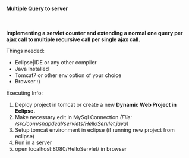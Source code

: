 <strong><h4> Multiple Query to server</h4></strong><br />

<strong>Implementing a servlet counter and extending a normal one query per ajax call to multiple recursive call per single ajax call.</strong>
 
Things needed: <ul>
                 <li>Eclipse|IDE or any other compiler</li>
                 <li>Java Installed</li>
                 <li>Tomcat7 or other env option of your choice</li>
                 <li>Browser :)</li>
              </ul>
              
Executing Info:
<ol>
 <li>Deploy project in tomcat or create a new <b>Dynamic Web Project in Eclipse.</b></li>
 <li>Make necessary edit in MySql Connection <i>(File: /src/com/snapdeal/servlets/HelloServlet.java)</i></li>
 <li>Setup tomcat environment in eclipse (if running new project from eclipse)</li>
 <li>Run in a server</li>
 <li>open localhost:8080/HelloServlet/ in browser</li>
</ol>
 

